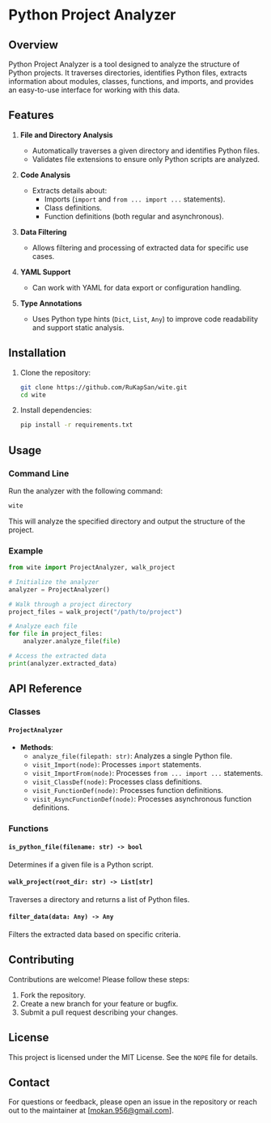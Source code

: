# Python Project Analyzer

## Overview
Python Project Analyzer is a tool designed to analyze the structure of Python projects. It traverses directories, identifies Python files, extracts information about modules, classes, functions, and imports, and provides an easy-to-use interface for working with this data.

## Features

1. **File and Directory Analysis**
   - Automatically traverses a given directory and identifies Python files.
   - Validates file extensions to ensure only Python scripts are analyzed.

2. **Code Analysis**
   - Extracts details about:
     - Imports (`import` and `from ... import ...` statements).
     - Class definitions.
     - Function definitions (both regular and asynchronous).
   
3. **Data Filtering**
   - Allows filtering and processing of extracted data for specific use cases.

4. **YAML Support**
   - Can work with YAML for data export or configuration handling.

5. **Type Annotations**
   - Uses Python type hints (`Dict`, `List`, `Any`) to improve code readability and support static analysis.

## Installation
1. Clone the repository:
   ```bash
   git clone https://github.com/RuKapSan/wite.git
   cd wite
   ```
2. Install dependencies:
   ```bash
   pip install -r requirements.txt
   ```

## Usage

### Command Line
Run the analyzer with the following command:
```bash
wite
```
This will analyze the specified directory and output the structure of the project.

### Example
```python
from wite import ProjectAnalyzer, walk_project

# Initialize the analyzer
analyzer = ProjectAnalyzer()

# Walk through a project directory
project_files = walk_project("/path/to/project")

# Analyze each file
for file in project_files:
    analyzer.analyze_file(file)

# Access the extracted data
print(analyzer.extracted_data)
```

## API Reference

### Classes
#### `ProjectAnalyzer`
- **Methods**:
  - `analyze_file(filepath: str)`: Analyzes a single Python file.
  - `visit_Import(node)`: Processes `import` statements.
  - `visit_ImportFrom(node)`: Processes `from ... import ...` statements.
  - `visit_ClassDef(node)`: Processes class definitions.
  - `visit_FunctionDef(node)`: Processes function definitions.
  - `visit_AsyncFunctionDef(node)`: Processes asynchronous function definitions.

### Functions
#### `is_python_file(filename: str) -> bool`
Determines if a given file is a Python script.

#### `walk_project(root_dir: str) -> List[str]`
Traverses a directory and returns a list of Python files.

#### `filter_data(data: Any) -> Any`
Filters the extracted data based on specific criteria.

## Contributing
Contributions are welcome! Please follow these steps:
1. Fork the repository.
2. Create a new branch for your feature or bugfix.
3. Submit a pull request describing your changes.

## License
This project is licensed under the MIT License. See the `NOPE` file for details.

## Contact
For questions or feedback, please open an issue in the repository or reach out to the maintainer at [mokan.956@gmail.com].

